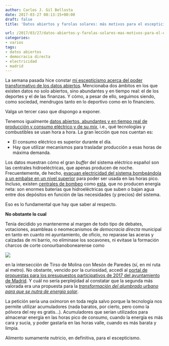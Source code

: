 ```yaml
---
author: Carlos J. Gil Bellosta
date: 2017-03-27 08:13:15+00:00
draft: false
title: 'Datos abiertos y farolas solares: más motivos para el escepticismo'

url: /2017/03/27/datos-abiertos-y-farolas-solares-mas-motivos-para-el-escepticismo/
categories:
- varios
tags:
- datos abiertos
- democracia directa
- electricidad
- madrid
---
```


La semana pasada hice constar [mi escepticismo acerca del poder transformativo de los datos abiertos](https://www.datanalytics.com/2017/03/17/disponibles-las-diapositivas-de-mi-charla-en-el-el-betabeers-madrid-especial-opendata/). Mencionaba dos ámbitos en los que existen datos no solo abiertos, sino abundantes y en tiempo real: el de los deportes y el de las finanzas. Y cómo, a pesar de ello, seguimos siendo, como sociedad, mendrugos tanto en lo deportivo como en lo financiero.

Valga un tercer caso que dispongo a exponer.

Tenemos igualmente [datos abiertos, abundantes y en tiempo real de producción y consumo eléctrico y de su _mix_](http://www.ree.es/es/actividades/demanda-y-produccion-en-tiempo-real), i.e., qué tecnologías y combustibles se usan hora a hora. La gran lección que nos cuentan es:

* El consumo eléctrico es superior durante el día.
* Hay que utilizar mecanismos para trasladar producción a esas horas de máxima demanda.

Los datos muestran cómo el gran _buffer_ del sistema eléctrico español son las centrales hidroeléctricas, que apenas producen de noche. Frecuentemente, de hecho, [evacuan electricidad del sistema bombeándola a un embalse en un nivel superior](https://es.wikipedia.org/wiki/Central_hidroel%C3%A9ctrica_reversible) para poder ser usada en las horas pico. Incluso, existen [centrales de bombeo](http://www.unesa.es/sector-electrico/funcionamiento-de-las-centrales-electricas/1342-central-bombeo) como [esta](http://www.europapress.es/economia/noticia-economia-empresas-iberdrola-inaugura-valencia-mayor-central-hidraulica-bombeo-europa-20131014141922.html), que no producen energía neta: son enormes baterías que hidroeléctricas que suben o bajan agua entre dos depósitos en función de las necesidades (y precios) del sistema.

Eso es lo fundamental que hay que saber al respecto.

**No obstante lo cual**

Tenía decidido yo mantenerme al margen de todo tipo de debates, votaciones, asambleas o neomecanismos de _democracia directa_ municipal en tanto en cuanto mi ayuntamiento, de oficio, no reparase las aceras y calzadas de mi barrio, no eliminase los socavones, ni evitase la formación charcos de corte conourbanobonearense como

![](/wp-uploads/2017/03/charco_meson_paredes.jpg)

en la intersección de Tirso de Molina con Mesón de Paredes (sí, en mi ruta al metro). No obstante, vencido por la curiosidad, accedí al [portal de propuestas para los presupuestos participativos de 2017 del ayuntamiento de Madrid](https://decide.madrid.es/presupuestos/presupuestos-participativos-2017/). Y cuál no sería perplejidad al constatar que la segunda más valorada era una propuesta para la [_transformación del alumbrado urbano para que se nutra de energía solar_](https://decide.madrid.es/presupuestos/presupuestos-participativos-2017/proyecto/2775).

La petición sería una oxímoron en toda regla salvo porque la tecnología nos permite utilizar acumuladores (nada baratos, por cierto, pero como la pólvora del rey es gratis...). Acumuladores que serían utilizados para almacenar energía en las horas pico de consumo, cuando la energía es más cara y sucia, y poder gastarla en las horas valle, cuando es más barata y limpia.

Alimento sumamente nutricio, en definitiva, para el escepticismo.